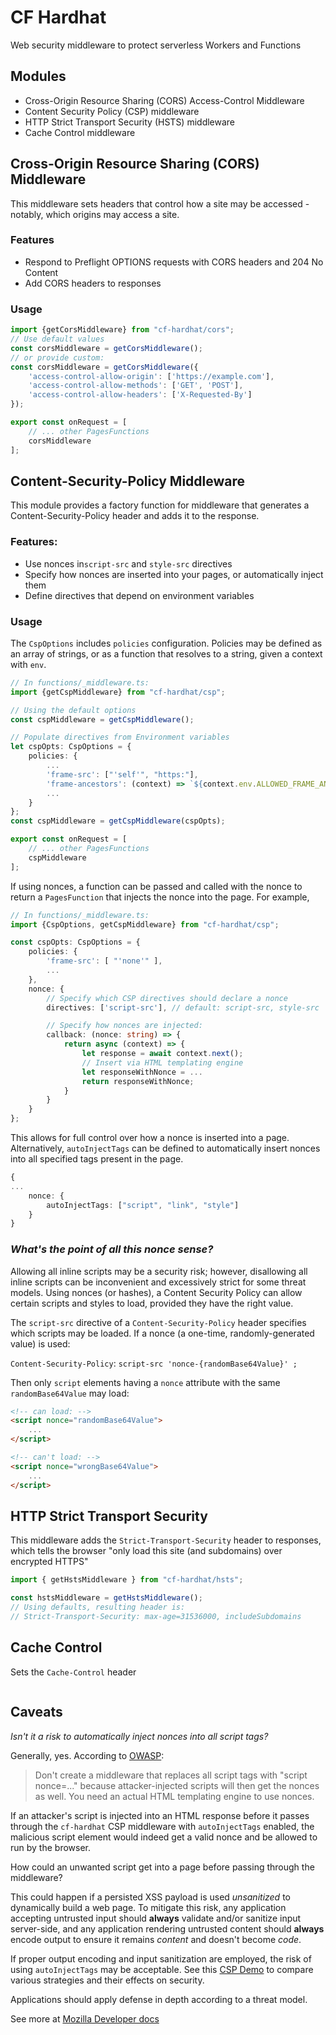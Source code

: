 # CF Hardhat
Web security middleware to protect serverless Workers and Functions

## Modules
- Cross-Origin Resource Sharing (CORS) Access-Control Middleware 
- Content Security Policy (CSP) middleware
- HTTP Strict Transport Security (HSTS) middleware
- Cache Control middleware

## Cross-Origin Resource Sharing (CORS) Middleware
This middleware sets headers that control how a site may be accessed - notably, which origins may access a site. 

### Features
- Respond to Preflight OPTIONS requests with CORS headers and 204 No Content
- Add CORS headers to responses

### Usage
```typescript
import {getCorsMiddleware} from "cf-hardhat/cors";
// Use default values
const corsMiddleware = getCorsMiddleware();
// or provide custom:
const corsMiddleware = getCorsMiddleware({
    'access-control-allow-origin': ['https://example.com'], 
    'access-control-allow-methods': ['GET', 'POST'],
    'access-control-allow-headers': ['X-Requested-By']
});

export const onRequest = [
    // ... other PagesFunctions
    corsMiddleware
];
```

## Content-Security-Policy Middleware
This module provides a factory function for middleware that generates a Content-Security-Policy header and adds it to the response. 

### Features:
- Use nonces in`script-src` and `style-src` directives
- Specify how nonces are inserted into your pages, or automatically inject them
- Define directives that depend on environment variables

### Usage
The `CspOptions` includes `policies` configuration. Policies may be defined as an array of strings, or as a function that resolves to a string, given a context with `env`.

```typescript
// In functions/_middleware.ts:
import {getCspMiddleware} from "cf-hardhat/csp";

// Using the default options
const cspMiddleware = getCspMiddleware();

// Populate directives from Environment variables
let cspOpts: CspOptions = {
    policies: {
        ... 
        'frame-src': ["'self'", "https:"],
        'frame-ancestors': (context) => `${context.env.ALLOWED_FRAME_ANCESTORS}`,
        ... 
    }
};
const cspMiddleware = getCspMiddleware(cspOpts);

export const onRequest = [
    // ... other PagesFunctions
    cspMiddleware
];

```

If using nonces, a function can be passed and called with the nonce to return a `PagesFunction` that injects the nonce into the page. For example, 

```typescript
// In functions/_middleware.ts:
import {CspOptions, getCspMiddleware} from "cf-hardhat/csp";

const cspOpts: CspOptions = {
    policies: {
        'frame-src': [ "'none'" ],
        ...   
    },
    nonce: { 
        // Specify which CSP directives should declare a nonce
        directives: ['script-src'], // default: script-src, style-src

        // Specify how nonces are injected:
        callback: (nonce: string) => {
            return async (context) => {
                let response = await context.next();
                // Insert via HTML templating engine
                let responseWithNonce = ...
                return responseWithNonce;
            }
        }
    }
};
```
This allows for full control over how a nonce is inserted into a page. Alternatively, `autoInjectTags` can be defined to automatically insert nonces into all specified tags present in the page. 
```typescript
{
...
    nonce: {
        autoInjectTags: ["script", "link", "style"]
    }
}
```


### *What's the point of all this nonce sense?* 

Allowing all inline scripts may be a security risk; however, disallowing all inline scripts can be inconvenient and excessively strict for some threat models. Using nonces (or hashes), a Content Security Policy can allow certain scripts and styles to load, provided they have the right value.

The `script-src` directive of a `Content-Security-Policy` header specifies which scripts may be loaded. If a nonce (a one-time, randomly-generated value) is used:

`Content-Security-Policy`: `script-src 'nonce-{randomBase64Value}' ;`

Then only `script` elements having a `nonce` attribute with the same `randomBase64Value` may load:

```html
<!-- can load: -->
<script nonce="randomBase64Value">
    ...
</script>

<!-- can't load: -->
<script nonce="wrongBase64Value">
    ...
</script>
```

## HTTP Strict Transport Security
This middleware adds the `Strict-Transport-Security` header to responses, which tells the browser "only load this site (and subdomains) over encrypted HTTPS"

```typescript
import { getHstsMiddleware } from "cf-hardhat/hsts";

const hstsMiddleware = getHstsMiddleware();
// Using defaults, resulting header is:
// Strict-Transport-Security: max-age=31536000, includeSubdomains
```

## Cache Control
Sets the `Cache-Control` header
```typescript

```

## Caveats
*Isn't it a risk to automatically inject nonces into all script tags?*

Generally, yes. According to [OWASP](https://cheatsheetseries.owasp.org/cheatsheets/Content_Security_Policy_Cheat_Sheet.html):

>Don't create a middleware that replaces all script tags with "script nonce=..." because attacker-injected scripts will then get the nonces as well. You need an actual HTML templating engine to use nonces.

If an attacker's script is injected into an HTML response before it passes through the `cf-hardhat` CSP middleware with `autoInjectTags` enabled, the malicious script element would indeed get a valid nonce and be allowed to run by the browser. 



How could an unwanted script get into a page before passing through the middleware? 

This could happen if a persisted XSS payload is used *unsanitized* to dynamically build a web page. To mitigate this risk, any application accepting untrusted input should **always** validate and/or sanitize input server-side, and any application rendering untrusted content should **always** encode output to ensure it remains *content* and doesn't become *code*.

If proper output encoding and input sanitization are employed, the risk of using `autoInjectTags` may be acceptable. See this [CSP Demo](https://csp-demo-app.pages.dev) to compare various strategies and their effects on security.

Applications should apply defense in depth according to a threat model. 

See more at [Mozilla Developer docs](https://developer.mozilla.org/en-US/docs/Web/HTTP/Headers/Content-Security-Policy/script-src)